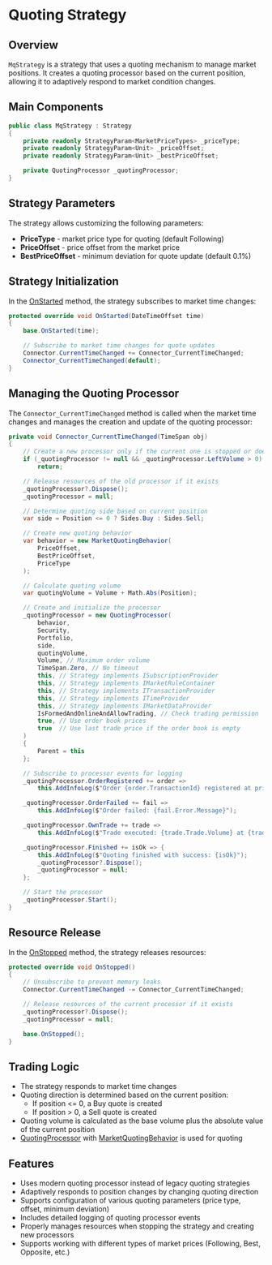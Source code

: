 # Quoting Strategy

## Overview

`MqStrategy` is a strategy that uses a quoting mechanism to manage market positions. It creates a quoting processor based on the current position, allowing it to adaptively respond to market condition changes.

## Main Components

```cs
public class MqStrategy : Strategy
{
    private readonly StrategyParam<MarketPriceTypes> _priceType;
    private readonly StrategyParam<Unit> _priceOffset;
    private readonly StrategyParam<Unit> _bestPriceOffset;

    private QuotingProcessor _quotingProcessor;
}
```

## Strategy Parameters

The strategy allows customizing the following parameters:

- **PriceType** - market price type for quoting (default Following)
- **PriceOffset** - price offset from the market price
- **BestPriceOffset** - minimum deviation for quote update (default 0.1%)

## Strategy Initialization

In the [OnStarted](xref:StockSharp.Algo.Strategies.Strategy.OnStarted(System.DateTimeOffset)) method, the strategy subscribes to market time changes:

```cs
protected override void OnStarted(DateTimeOffset time)
{
    base.OnStarted(time);

    // Subscribe to market time changes for quote updates
    Connector.CurrentTimeChanged += Connector_CurrentTimeChanged;
    Connector_CurrentTimeChanged(default);
}
```

## Managing the Quoting Processor

The `Connector_CurrentTimeChanged` method is called when the market time changes and manages the creation and update of the quoting processor:

```cs
private void Connector_CurrentTimeChanged(TimeSpan obj)
{
    // Create a new processor only if the current one is stopped or doesn't exist
    if (_quotingProcessor != null && _quotingProcessor.LeftVolume > 0)
        return;

    // Release resources of the old processor if it exists
    _quotingProcessor?.Dispose();
    _quotingProcessor = null;

    // Determine quoting side based on current position
    var side = Position <= 0 ? Sides.Buy : Sides.Sell;

    // Create new quoting behavior
    var behavior = new MarketQuotingBehavior(
        PriceOffset,
        BestPriceOffset,
        PriceType
    );

    // Calculate quoting volume
    var quotingVolume = Volume + Math.Abs(Position);

    // Create and initialize the processor
    _quotingProcessor = new QuotingProcessor(
        behavior,
        Security,
        Portfolio,
        side,
        quotingVolume,
        Volume, // Maximum order volume
        TimeSpan.Zero, // No timeout
        this, // Strategy implements ISubscriptionProvider
        this, // Strategy implements IMarketRuleContainer
        this, // Strategy implements ITransactionProvider
        this, // Strategy implements ITimeProvider
        this, // Strategy implements IMarketDataProvider
        IsFormedAndOnlineAndAllowTrading, // Check trading permission
        true, // Use order book prices
        true  // Use last trade price if the order book is empty
    )
    {
        Parent = this
    };

    // Subscribe to processor events for logging
    _quotingProcessor.OrderRegistered += order =>
        this.AddInfoLog($"Order {order.TransactionId} registered at price {order.Price}");

    _quotingProcessor.OrderFailed += fail =>
        this.AddInfoLog($"Order failed: {fail.Error.Message}");

    _quotingProcessor.OwnTrade += trade =>
        this.AddInfoLog($"Trade executed: {trade.Trade.Volume} at {trade.Trade.Price}");

    _quotingProcessor.Finished += isOk => {
        this.AddInfoLog($"Quoting finished with success: {isOk}");
        _quotingProcessor?.Dispose();
        _quotingProcessor = null;
    };

    // Start the processor
    _quotingProcessor.Start();
}
```

## Resource Release

In the [OnStopped](xref:StockSharp.Algo.Strategies.Strategy.OnStopped) method, the strategy releases resources:

```cs
protected override void OnStopped()
{
    // Unsubscribe to prevent memory leaks
    Connector.CurrentTimeChanged -= Connector_CurrentTimeChanged;

    // Release resources of the current processor if it exists
    _quotingProcessor?.Dispose();
    _quotingProcessor = null;

    base.OnStopped();
}
```

## Trading Logic

- The strategy responds to market time changes
- Quoting direction is determined based on the current position:
  - If position <= 0, a Buy quote is created
  - If position > 0, a Sell quote is created
- Quoting volume is calculated as the base volume plus the absolute value of the current position
- [QuotingProcessor](xref:StockSharp.Algo.Strategies.Quoting.QuotingProcessor) with [MarketQuotingBehavior](xref:StockSharp.Algo.Strategies.Quoting.MarketQuotingBehavior) is used for quoting

## Features

- Uses modern quoting processor instead of legacy quoting strategies
- Adaptively responds to position changes by changing quoting direction
- Supports configuration of various quoting parameters (price type, offset, minimum deviation)
- Includes detailed logging of quoting processor events
- Properly manages resources when stopping the strategy and creating new processors
- Supports working with different types of market prices (Following, Best, Opposite, etc.)